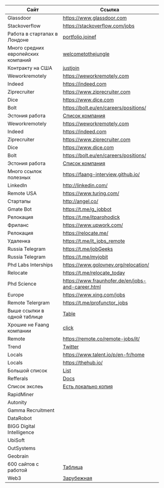 

| Сайт | Ссылка |
| ------ | ------ |
| Glassdoor | https://www.glassdoor.com |
| Stackoverflow | https://stackoverflow.com/jobs |
|Работа в стартапах в Лондоне|[portfolio.joinef](https://portfolio.joinef.com/jobs)|
|Много средних европейских компаний|[welcometothejungle](https://uk.welcometothejungle.com/)|
|Контракту на США|[justjoin](https://justjoin.it/)|
| Weworkremotely | https://weworkremotely.com |
| Indeed | https://indeed.com |
| Ziprecruiter | https://www.ziprecruiter.com |
| Dice | https://www.dice.com |
| Bolt| https://bolt.eu/en/careers/positions/|
|Эстония работа| [Список компания](https://chill-aftermath-5e3.notion.site/75abebbb8f9f44ac899ac55fa31679ce)|
| Weworkremotely | https://weworkremotely.com |
| Indeed | https://indeed.com |
| Ziprecruiter | https://www.ziprecruiter.com |
| Dice | https://www.dice.com |
| Bolt| https://bolt.eu/en/careers/positions/|
|Эстония работа| [Список компания](https://chill-aftermath-5e3.notion.site/75abebbb8f9f44ac899ac55fa31679ce)|
|Много ссылок полезных|https://faang-interview.github.io/|
|LinkedIn|http://linkedin.com/|
|Remote USA|https://www.turing.com/|
|Стартапы|http://angel.co/|
|Gmate Bot|https://t.me/g_jobbot|
|Релокация|https://t.me/itparohodick|
|Фриланс|https://www.upwork.com/|
|Релокация|https://relocate.me/|
|Удаленка|https://t.me/it_jobs_remote|
|Russia Telegram|https://t.me/jobGeeks|
|Russia Telegram|https://t.me/myjobit|
|Phd Labs Interships|https://www.golovnev.org/relocation/|
|Relocate|https://t.me/relocate_today|
|Phd Science|https://www.fraunhofer.de/en/jobs-and-career.html|
|Europe|https://www.xing.com/jobs|
|Remote Telergram|https://t.me/profunctor_jobs|
|Выше ссылки в одной таблице|[Table](https://atmyre.notion.site/43267f2b01564276b6ed71a076679c88?v=2c133f084f994f16a62363bffe3dcb57)|
|Хрошие не Faang компании|[click](https://github.com/poteto/hiring-without-whiteboards)|
|Remote|https://remote.co/remote-jobs/it/|
|Trend|[Twitter](https://twitter.com/kozlovzxc/status/1501932904246513679)|
|Locals|https://www.talent.io/p/en-fr/home|
|Locals|https://thehub.io/|
|Большой список|[List](https://lying-profit-0d3.notion.site/NewGrad-6c7f6fc5bcc447119893ab22f776aa72)|
|Refferals|[Docs](https://docs.google.com/spreadsheets/d/1VAizrCb_q1YG290Kg5gfRpn0ZsewITfqnrKmaVoZbLk/edit#gid=0)|
|Список экслеь|[Есть локально копия](https://docs.google.com/spreadsheets/d/1Qrldyvj6IA6u6c3wy8S9VuAORgnnA35wW0kBWgu3cc0/edit#gid=0)|
|RapidMiner||
|Autonity||
|Gamma Recruitment||
|DataRobot||
|BIGG Digital Intelligence||
|UbiSoft||
|OutSystems||
|Geobrain||
|600 сайтов с работой|[Таблица](https://hellonewjob.org/tech-vacacny-sources)|
|Web3|[Зарубежная](https://web3.career/)|

